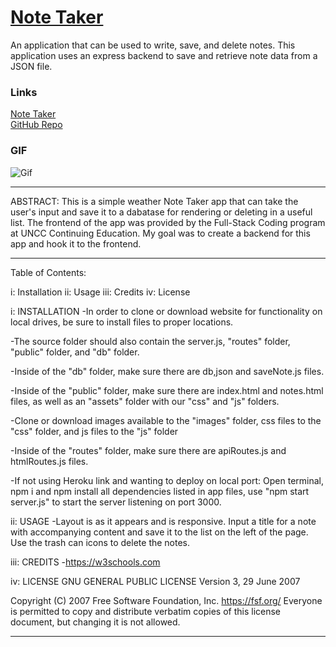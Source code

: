 # [Note Taker](https://asuleigh.github.io/NoteTaker/)
An application that can be used to write, save, and delete notes. This application uses an express backend to save and retrieve note data from a JSON file.

### Links
[Note Taker](https://asuleigh.github.io/NoteTaker/)
<br>
[GitHub Repo](https://github.com/asuleigh/NoteTaker)

### GIF
![Gif](noteGIF.gif)

<hr>

ABSTRACT: This is a simple weather Note Taker app that can take the user's input and save it to a dabatase for rendering or deleting in a useful list. The frontend of the app was provided by the Full-Stack Coding program at UNCC Continuing Education. My goal was to create a backend for this app and hook it to the frontend.

<hr>

Table of Contents:

i: Installation ii: Usage iii: Credits iv: License

i: INSTALLATION -In order to clone or download website for functionality on local drives, be sure to install files to proper locations.

-The source folder should also contain the server.js, "routes" folder, "public" folder, and "db" folder.

-Inside of the "db" folder, make sure there are db,json and saveNote.js files.

-Inside of the "public" folder, make sure there are index.html and notes.html files, as well as an "assets" folder with our "css" and "js" folders.

-Clone or download images available to the "images" folder, css files to the "css" folder, and js files to the "js" folder

-Inside of the "routes" folder, make sure there are apiRoutes.js and htmlRoutes.js files.

-If not using Heroku link and wanting to deploy on local port: Open terminal, npm i and npm install all dependencies listed in app files, use "npm start server.js" to start the server listening on port 3000.

ii: USAGE -Layout is as it appears and is responsive. Input a title for a note with accompanying content and save it to the list on the left of the page. Use the trash can icons to delete the notes.

iii: CREDITS -https://w3schools.com 

iv: LICENSE GNU GENERAL PUBLIC LICENSE Version 3, 29 June 2007

Copyright (C) 2007 Free Software Foundation, Inc. https://fsf.org/ Everyone is permitted to copy and distribute verbatim copies of this license document, but changing it is not allowed.
<hr>